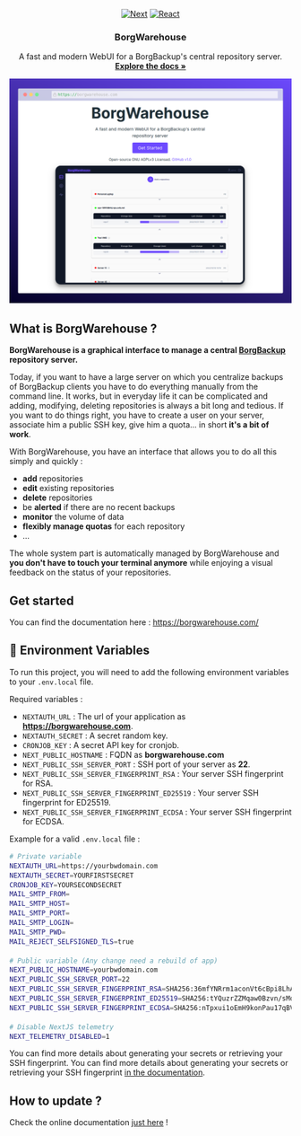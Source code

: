 <div align="center">
  
  [![Next][Next.js]][Next-url]
  [![React][React.js]][React-url]

</div>

  <h3 align="center">BorgWarehouse</h3>

  <p align="center">
    A fast and modern WebUI for a BorgBackup's central repository server.
    <br />
    <a href="https://borgwarehouse.com"><strong>Explore the docs »</strong></a>
  </p>

<div align="center">
  <a href="https://borgwarehouse.com">
    <img src="medias/borgwarehouse-og.png" alt="presentation">
  </a>
</div>

## What is BorgWarehouse ?

**BorgWarehouse is a graphical interface to manage a central [BorgBackup](https://borgbackup.readthedocs.io/en/stable/#what-is-borgbackup) repository server.**

Today, if you want to have a large server on which you centralize backups of BorgBackup clients you have to do everything manually from the command line. It works, but in everyday life it can be complicated and adding, modifying, deleting repositories is always a bit long and tedious. If you want to do things right, you have to create a user on your server, associate him a public SSH key, give him a quota... in short **it's a bit of work**.

With BorgWarehouse, you have an interface that allows you to do all this simply and quickly :

-   **add** repositories
-   **edit** existing repositories
-   **delete** repositories
-   be **alerted** if there are no recent backups
-   **monitor** the volume of data
-   **flexibly manage quotas** for each repository
-   ...

The whole system part is automatically managed by BorgWarehouse and **you don't have to touch your terminal anymore** while enjoying a visual feedback on the status of your repositories.

## Get started

You can find the documentation here : <a href="https://borgwarehouse.com/docs/prologue/introduction/">https://borgwarehouse.com/</a>

## :key: Environment Variables

To run this project, you will need to add the following environment variables to your `.env.local` file.

Required variables :

-   `NEXTAUTH_URL` : The url of your application as **https://borgwarehouse.com**.
-   `NEXTAUTH_SECRET` : A secret random key.
-   `CRONJOB_KEY` : A secret API key for cronjob.
-   `NEXT_PUBLIC_HOSTNAME` : FQDN as **borgwarehouse.com**
-   `NEXT_PUBLIC_SSH_SERVER_PORT` : SSH port of your server as **22**.
-   `NEXT_PUBLIC_SSH_SERVER_FINGERPRINT_RSA` : Your server SSH fingerprint for RSA.
-   `NEXT_PUBLIC_SSH_SERVER_FINGERPRINT_ED25519` : Your server SSH fingerprint for ED25519.
-   `NEXT_PUBLIC_SSH_SERVER_FINGERPRINT_ECDSA` : Your server SSH fingerprint for ECDSA.

Example for a valid `.env.local` file :

```bash
# Private variable 
NEXTAUTH_URL=https://yourbwdomain.com
NEXTAUTH_SECRET=YOURFIRSTSECRET
CRONJOB_KEY=YOURSECONDSECRET
MAIL_SMTP_FROM=
MAIL_SMTP_HOST=
MAIL_SMTP_PORT=
MAIL_SMTP_LOGIN=
MAIL_SMTP_PWD=
MAIL_REJECT_SELFSIGNED_TLS=true

# Public variable (Any change need a rebuild of app)
NEXT_PUBLIC_HOSTNAME=yourbwdomain.com
NEXT_PUBLIC_SSH_SERVER_PORT=22
NEXT_PUBLIC_SSH_SERVER_FINGERPRINT_RSA=SHA256:36mfYNRrm1aconVt6cBpi8LhAoPP4kB8QsVW4n8eGHQ
NEXT_PUBLIC_SSH_SERVER_FINGERPRINT_ED25519=SHA256:tYQuzrZZMqaw0Bzvn/sMoDs1CVEitZ9IrRyUg02yTPA
NEXT_PUBLIC_SSH_SERVER_FINGERPRINT_ECDSA=SHA256:nTpxui1oEmH9konPau17qBVIzBQVOsD1BIbBFU5IL04

# Disable NextJS telemetry
NEXT_TELEMETRY_DISABLED=1
```

You can find more details about generating your secrets or retrieving your SSH fingerprint. You can find more details about generating your secrets or retrieving your SSH fingerprint <a href="https://borgwarehouse.com/docs/admin-manual/debian-installation/#configure-application-environment-variables">in the documentation</a>.

## How to update ?

Check the online documentation [just here](https://borgwarehouse.com/docs/admin-manual/how-to-update/) !

<!-- MARKDOWN LINKS & IMAGES -->
<!-- https://www.markdownguide.org/basic-syntax/#reference-style-links -->

[next.js]: https://img.shields.io/badge/next.js-000000?style=for-the-badge&logo=nextdotjs&logoColor=white
[next-url]: https://nextjs.org/
[react.js]: https://img.shields.io/badge/React-20232A?style=for-the-badge&logo=react&logoColor=61DAFB
[react-url]: https://reactjs.org/
